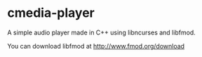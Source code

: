 cmedia-player
=================
A simple audio player made in C++ using libncurses and libfmod.

You can download libfmod at http://www.fmod.org/download
